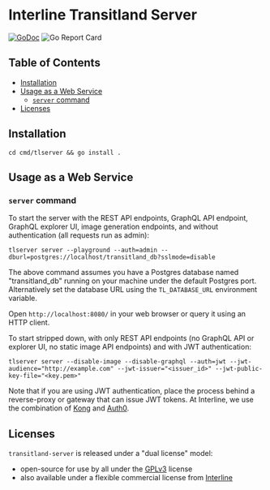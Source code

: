 # Interline Transitland Server <!-- omit in toc -->

[![GoDoc](https://godoc.org/github.com/interline-io/transitland-server?status.svg)](https://godoc.org/github.com/interline-io/transitland-server) ![Go Report Card](https://goreportcard.com/badge/github.com/interline-io/transitland-server)

## Table of Contents <!-- omit in toc -->
<!-- to update use https://marketplace.visualstudio.com/items?itemName=yzhang.markdown-all-in-one -->
- [Installation](#installation)
- [Usage as a Web Service](#usage-as-a-web-service)
  - [`server` command](#server-command)
- [Licenses](#licenses)


## Installation

`cd cmd/tlserver && go install .`


## Usage as a Web Service

### `server` command

To start the server with the REST API endpoints, GraphQL API endpoint, GraphQL explorer UI, image generation endpoints, and without authentication (all requests run as admin):

```
tlserver server --playground --auth=admin --dburl=postgres://localhost/transitland_db?sslmode=disable
```

The above command assumes you have a Postgres database named "transitland_db" running on your machine under the default Postgres port. Alternatively set the database URL using the `TL_DATABASE_URL` environment variable.

Open `http://localhost:8080/` in your web browser or query it using an HTTP client.

To start stripped down, with only REST API endpoints (no GraphQL API or explorer UI, no static image API endpoints) and with JWT authentication:

```
tlserver server --disable-image --disable-graphql --auth=jwt --jwt-audience="http://example.com" --jwt-issuer="<issuer_id>" --jwt-public-key-file="<key.pem>"
```

Note that if you are using JWT authentication, place the process behind a reverse-proxy or gateway that can issue JWT tokens. At Interline, we use the combination of [Kong](https://docs.konghq.com/) and [Auth0](https://auth0.com/).

## Licenses

`transitland-server` is released under a "dual license" model:

- open-source for use by all under the [GPLv3](LICENSE) license
- also available under a flexible commercial license from [Interline](mailto:info@interline.io)


